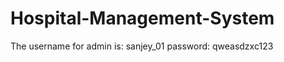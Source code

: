 # Hospital-Management-System
The username for admin is: sanjey_01
password:                  qweasdzxc123
